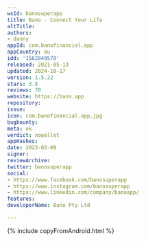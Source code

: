 ```yaml
---
wsId: banosuperapp
title: Bano - Connect Your Life
altTitle: 
authors:
- danny
appId: com.banofinancial.app
appCountry: au
idd: '1562849570'
released: 2021-05-13
updated: 2024-10-17
version: 1.5.22
stars: 3.8
reviews: 70
website: https://bano.app
repository: 
issue: 
icon: com.banofinancial.app.jpg
bugbounty: 
meta: ok
verdict: nowallet
appHashes: 
date: 2023-03-09
signer: 
reviewArchive: 
twitter: banosuperapp
social:
- https://www.facebook.com/banosuperapp
- https://www.instagram.com/banosuperapp
- https://www.linkedin.com/company/banoapp/
features: 
developerName: Bano Pty Ltd

---
```


{% include copyFromAndroid.html %}

